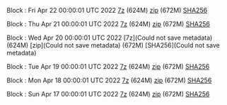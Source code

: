 Block : Fri Apr 22 00:00:01 UTC 2022 [7z](https://transfer.sh/DXX9kf/bootstrap.dat.20220422.7z) (624M) [zip](https://transfer.sh/aF8SkI/bootstrap.dat.20220422.zip) (672M) [SHA256](https://transfer.sh/LYncmk/sha256.txt)

Block : Thu Apr 21 00:00:01 UTC 2022 [7z](https://transfer.sh/I3w3MX/bootstrap.dat.20220421.7z) (624M) [zip](https://transfer.sh/T9qJyO/bootstrap.dat.20220421.zip) (672M) [SHA256](https://transfer.sh/uM6UIM/sha256.txt)

Block : Wed Apr 20 00:00:01 UTC 2022 [7z](Could not save metadata) (624M) [zip](Could not save metadata) (672M) [SHA256](Could not save metadata)

Block : Tue Apr 19 00:00:01 UTC 2022 [7z](https://transfer.sh/UQVi9D/bootstrap.dat.20220419.7z) (624M) [zip](https://transfer.sh/czVflh/bootstrap.dat.20220419.zip) (672M) [SHA256](https://transfer.sh/MtK9RY/sha256.txt)

Block : Mon Apr 18 00:00:01 UTC 2022 [7z](https://transfer.sh/6kGUph/bootstrap.dat.20220418.7z) (624M) [zip](https://transfer.sh/ifA8vH/bootstrap.dat.20220418.zip) (672M) [SHA256](https://transfer.sh/052DXH/sha256.txt)

Block : Sun Apr 17 00:00:01 UTC 2022 [7z](https://transfer.sh/rKqTre/bootstrap.dat.20220417.7z) (624M) [zip](https://transfer.sh/zlzDqo/bootstrap.dat.20220417.zip) (672M) [SHA256](https://transfer.sh/7evp9z/sha256.txt)
